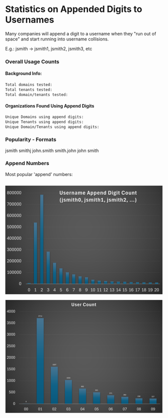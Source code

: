 # Statistics on Appended Digits to Usernames

Many companies will append a digit to a username when they "run out of space" and start running into username collisions.

E.g.: jsmith -> jsmith1, jsmith2, jsmith3, etc


### Overall Usage Counts

#### Background Info:
```
Total domains tested:
Total tenants tested:
Total domain/tenants tested:
```

#### Organizations Found Using Append Digits
```
Unique Domains using append digits:
Unique Tenants using append digits:
Unique Domain/Tenants using append digits:
```


### Popularity - Formats

jsmith
smithj
john.smith
smith.john
john
smith


### Append Numbers

Most popular 'append' numbers:
```
```

![bar graph showing count of orgs that append digits to usernames - most use 2, followed by 1](../graphics/numeric_append.png)

![bar graph showing count of orgs that append digits to usernames - most use 2, followed by 1](../graphics/numeric_append_leadingzero.png)
